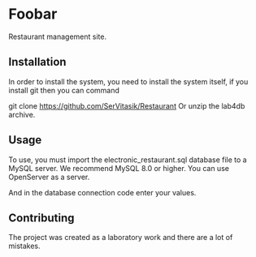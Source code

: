 # Foobar

Restaurant management site.

## Installation

In order to install the system, you need to install the system itself, if you install git then you can command

git clone https://github.com/SerVitasik/Restaurant
Or unzip the lab4db archive.

## Usage

To use, you must import the electronic_restaurant.sql database file to a MySQL server. We recommend MySQL 8.0 or higher. You can use OpenServer as a server.

And in the database connection code enter your values.

## Contributing
The project was created as a laboratory work and there are a lot of mistakes.
